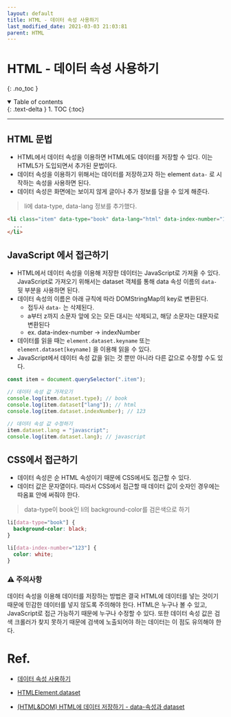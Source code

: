 ```yaml
---
layout: default
title: HTML - 데이터 속성 사용하기
last_modified_date: 2021-03-03 21:03:81
parent: HTML
---
```


# HTML - 데이터 속성 사용하기

{: .no_toc }

<details open markdown="block">
  <summary>
    Table of contents
  </summary>
  {: .text-delta }
1. TOC
{:toc}
</details>

---

## HTML 문법

- HTML에서 데이터 속성을 이용하면 HTML에도 데이터를 저장할 수 있다. 이는 HTML5가 도입되면서 추가된 문법이다.
- 데이터 속성을 이용하기 위해서는 데이터를 저장하고자 하는 element `data-` 로 시작하는 속성을 사용하면 된다.
- 데이터 속성은 화면에는 보이지 않게 글이나 추가 정보를 담을 수 있게 해준다.

> li에 data-type, data-lang 정보를 추가했다.

```html
<li class="item" data-type="book" data-lang="html" data-index-number="123">
  ...
</li>
```

## JavaScript 에서 접근하기

- HTML에서 데이터 속성을 이용해 저장한 데이터는 JavaScript로 가져올 수 있다. JavaScript로 가져오기 위해서는 dataset 객체를 통해 data 속성 이름의 `data-` 뒷 부분을 사용하면 된다.
- 데이터 속성의 이름은 아래 규칙에 따라 DOMStringMap의 key로 변환된다.
  - 접두사 `data-` 는 삭제된다.
  - a부터 z까지 소문자 앞에 오는 모든 대시는 삭제되고, 해당 소문자는 대문자로 변환된다
  - ex. data-index-number → indexNumber
- 데이터를 읽을 때는 `element.dataset.keyname` 또는 `element.dataset[keyname]` 을 이용해 읽을 수 있다.
- JavaScript에서 데이터 속성 값을 읽는 것 뿐만 아니라 다른 값으로 수정할 수도 있다.

```jsx
const item = document.querySelector(".item");

// 데이터 속성 값 가져오기
console.log(item.dataset.type); // book
console.log(item.dataset["lang"]); // html
console.log(item.dataset.indexNumber); // 123

// 데이터 속성 값 수정하기
item.dataset.lang = "javascript";
console.log(item.dataset.lang); // javascript
```

## CSS에서 접근하기

- 데이터 속성은 순 HTML 속성이기 때문에 CSS에서도 접근할 수 있다.
- 데이터 값은 문자열이다. 따라서 CSS에서 접근할 때 데이터 값이 숫자인 경우에는 따옴표 안에 써줘야 한다.

> data-type이 book인 li의 background-color를 검은색으로 하기

```css
li[data-type="book"] {
  background-color: black;
}

li[data-index-number="123"] {
  color: white;
}
```

### ⚠️ 주의사항

데이터 속성을 이용해 데이터를 저장하는 방법은 결국 HTML에 데이터를 넣는 것이기 때문에 민감한 데이터를 넣지 않도록 주의해야 한다. HTML은 누구나 볼 수 있고, JavaScript로 접근 가능하기 때문에 누구나 수정할 수 있다. 또한 데이터 속성 값은 검색 크롤러가 찾지 못하기 때문에 검색에 노출되어야 하는 데이터는 이 점도 유의해야 한다.

# Ref.

- [데이터 속성 사용하기](https://developer.mozilla.org/ko/docs/Learn/HTML/Howto/Use_data_attributes)

- [HTMLElement.dataset](https://developer.mozilla.org/ko/docs/Web/API/HTMLOrForeignElement/dataset)

- [(HTML&DOM) HTML에 데이터 저장하기 - data-속성과 dataset](https://www.zerocho.com/category/HTML&DOM/post/5a76d1eaabd090001b981ba6)
